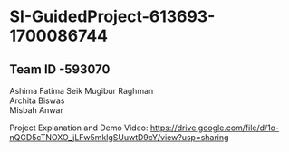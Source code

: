 # SI-GuidedProject-613693-1700086744
## Team ID -593070  
Ashima Fatima Seik Mugibur Raghman  
Archita Biswas  
Misbah Anwar   


Project Explanation and Demo Video: https://drive.google.com/file/d/1o-nQGD5cTNOXO_jLFw5mklgSUuwtD9cY/view?usp=sharing
